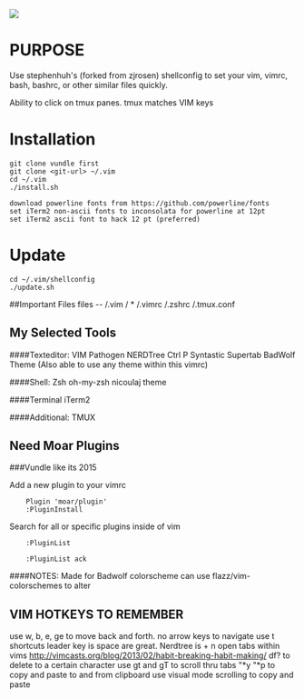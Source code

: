 [![](http://img.shields.io/badge/unicorn-approved-ff69b4.svg)](https://www.youtube.com/watch?v=9auOCbH5Ns4)
# PURPOSE 
Use stephenhuh's (forked from zjrosen)
shellconfig to set your vim, vimrc, bash, bashrc, or other similar files quickly.

Ability to click on tmux panes.
tmux matches VIM keys

# Installation

	git clone vundle first
    git clone <git-url> ~/.vim
    cd ~/.vim
    ./install.sh

	download powerline fonts from https://github.com/powerline/fonts
	set iTerm2 non-ascii fonts to inconsolata for powerline at 12pt
	set iTerm2 ascii font to hack 12 pt (preferred)
# Update
	
	cd ~/.vim/shellconfig
	./update.sh

##Important Files
files -- 
/.vim / *
/.vimrc
/.zshrc
/.tmux.conf
## My Selected Tools
####Texteditor: VIM
Pathogen
NERDTree
Ctrl P
Syntastic
Supertab
BadWolf Theme (Also able to use any theme within this vimrc)

####Shell: Zsh
oh-my-zsh
nicoulaj theme

####Terminal
iTerm2

####Additional:
TMUX


## Need Moar Plugins
###Vundle like its 2015

Add a new plugin to your vimrc

		Plugin 'moar/plugin'
		:PluginInstall

Search for all or specific plugins inside of vim

		:PluginList

		:PluginList ack

####NOTES:
Made for Badwolf colorscheme
can use flazz/vim-colorschemes to alter


VIM HOTKEYS TO REMEMBER
---
use w, b, e, ge to move back and forth.
no arrow keys to navigate
use t<char> shortcuts
leader key is space are great.
Nerdtree is <ldr> + n
open tabs within vims
http://vimcasts.org/blog/2013/02/habit-breaking-habit-making/
df? to delete to  a certain character
use gt and gT to scroll thru tabs
"*y "*p to copy and paste to and from clipboard
use visual mode scrolling to copy and paste

